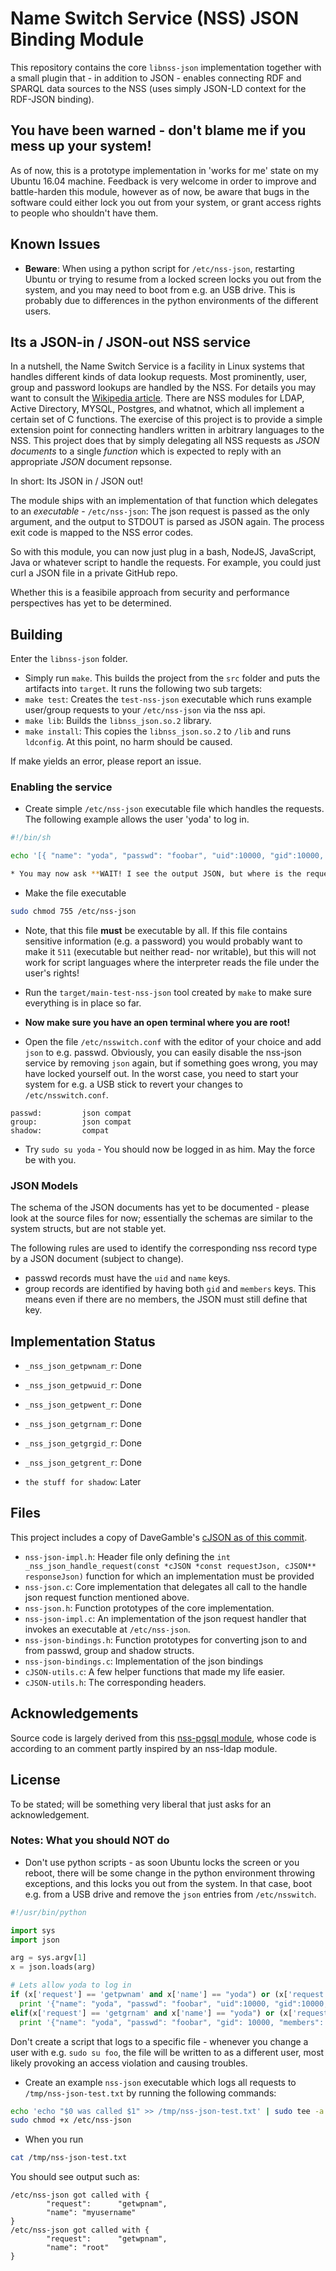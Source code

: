 # Name Switch Service (NSS) JSON Binding Module


This repository contains the core `libnss-json` implementation together with a small plugin that - in addition to JSON - enables connecting RDF and SPARQL data sources to the NSS (uses simply JSON-LD context for the  RDF-JSON binding).


## You have been warned - don't blame me if you mess up your system!
As of now, this is a prototype implementation in 'works for me' state on my Ubuntu 16.04 machine.
Feedback is very welcome in order to improve and battle-harden this module, however as of now, be aware that bugs in the software could either lock you out from your system, or grant access rights to people who shouldn't have them.


## Known Issues
* **Beware**: When using a python script for `/etc/nss-json`, restarting Ubuntu or trying to resume from a locked screen locks you out from the system, and you may need to boot from e.g. an USB drive. This is probably due to differences in the python environments of the different users.


## Its a JSON-in / JSON-out NSS service
In a nutshell, the Name Switch Service is a facility in Linux systems that handles different kinds of data lookup requests.
Most prominently, user, group and password lookups are handled by the NSS.
For details you may want to consult the [Wikipedia article](https://en.wikipedia.org/wiki/Name_Service_Switch).
There are NSS modules for LDAP, Active Directory, MYSQL, Postgres, and whatnot, which all implement a certain set of C functions.
The exercise of this project is to provide a simple extension point for connecting handlers written in arbitrary languages to the NSS.
This project does that by simply delegating all NSS requests as *JSON documents* to a single *function* which is expected to reply with an appropriate *JSON* document repsonse.

In short: Its JSON in / JSON out!

The module ships with an implementation of that function which delegates to an *executable* - `/etc/nss-json`: The json request is passed as the only argument, and
the output to STDOUT is parsed as JSON again. The process exit code is mapped to the NSS error codes.

So with this module, you can now just plug in a bash, NodeJS, JavaScript, Java or whatever script to handle the requests. For example, you could just
curl a JSON file in a private GitHub repo.


Whether this is a feasibile approach from security and performance perspectives has yet to be determined.

## Building
Enter the `libnss-json` folder.

* Simply run `make`. This builds the project from the `src` folder and puts the artifacts into `target`. It runs the following two sub targets:
* `make test`: Creates the `test-nss-json` executable which runs example user/group requests to your `/etc/nss-json` via the nss api.
* `make lib`: Builds the `libnss_json.so.2` library.
* `make install`: This copies the `libnss_json.so.2` to `/lib` and runs `ldconfig`. At this point, no harm should be caused.

If make yields an error, please report an issue.


### Enabling the service

* Create simple `/etc/nss-json` executable file which handles the requests. The following example allows the user 'yoda' to log in.

```bash
#!/bin/sh

echo '[{ "name": "yoda", "passwd": "foobar", "uid":10000, "gid":10000, "gecos": "foobar", "dir": "/home/yoda", "shell": "/bin/bash" }, {"name": "yoda", "passwd": "foobar", "gid": 10000, "members": ["yoda"] } ]'

* You may now ask **WAIT! I see the output JSON, but where is the request handled?**. The answer is, whether you return a single json object or a json array, `nss-json` does built in filtering according to the requested entry. So you can return exactly the queried object or just return a JSON array holding everything and both will work. See the JSON Models section for by which rules objects are discriminated from each other.


```
* Make the file executable

```bash
sudo chmod 755 /etc/nss-json
```

* Note, that this file **must** be executable by all. If this file contains sensitive information (e.g. a password) you would probably want to make it `511` (executable but neither read- nor writable), but this will not work for script languages where the interpreter reads the file under the user's rights!

* Run the `target/main-test-nss-json` tool created by `make` to make sure everything is in place so far.

* **Now make sure you have an open terminal where you are root!**

* Open the file `/etc/nsswitch.conf` with the editor of your choice and add `json` to e.g. passwd.
Obviously, you can easily disable the nss-json service by removing `json` again, but if something goes wrong, you may have locked yourself out.
In the worst case, you need to start your system for e.g. a USB stick to revert your changes to `/etc/nsswitch.conf`.

```
passwd:         json compat
group:          json compat
shadow:         compat
```

* Try `sudo su yoda` - You should now be logged in as him. May the force be with you.


### JSON Models
The schema of the JSON documents has yet to be documented - please look at the source files for now; essentially the schemas are similar to the system structs, but
are not stable yet.

The following rules are used to identify the corresponding nss record type by a JSON document (subject to change).

* passwd records must have the `uid` and `name` keys.
* group records are identified by having both `gid` and `members` keys. This means even if there are no members, the JSON must still define that key.


## Implementation Status

* `_nss_json_getpwnam_r`: Done
* `_nss_json_getpwuid_r`: Done
* `_nss_json_getpwent_r`: Done

* `_nss_json_getgrnam_r`: Done
* `_nss_json_getgrgid_r`: Done
* `_nss_json_getgrent_r`: Done

* `the stuff for shadow`: Later


## Files

This project includes a copy of DaveGamble's [cJSON as of this commit](https://github.com/DaveGamble/cJSON/tree/05f75e360bf047de359cfce0581a93ea857a0a72).

* `nss-json-impl.h`: Header file only defining the `int _nss_json_handle_request(const *cJSON *const requestJson, cJSON** responseJson)` function for which an implementation must be provided
* `nss-json.c`: Core implementation that delegates all call to the handle json request function mentioned above.
* `nss-json.h`: Function prototypes of the core implementation.
* `nss-json-impl.c`: An implementation of the json request handler that invokes an executable at `/etc/nss-json`.
* `nss-json-bindings.h`: Function prototypes for converting json to and from passwd, group and shadow structs.
* `nss-json-bindings.c`: Implementation of the json bindings
* `cJSON-utils.c`: A few helper functions that made my life easier.
* `cJSON-utils.h`: The corresponding headers.

## Acknowledgements

Source code is largely derived from this [nss-pgsql module](https://github.com/jandd/libnss-pgsql), whose code is according to an comment partly inspired by an nss-ldap module.


## License
To be stated; will be something very liberal that just asks for an acknowledgement.


### Notes: What you should NOT do

* Don't use python scripts - as soon Ubuntu locks the screen or you reboot, there will be some change in the python environment throwing exceptions, and this locks you out from the system. In that case, boot e.g. from a USB drive and remove the `json` entries from `/etc/nsswitch`.

```python
#!/usr/bin/python

import sys
import json

arg = sys.argv[1]
x = json.loads(arg)

# Lets allow yoda to log in
if (x['request'] == 'getpwnam' and x['name'] == "yoda") or (x['request'] == 'getpwuid' and x['uid'] == 10000):
  print '{"name": "yoda", "passwd": "foobar", "uid":10000, "gid":10000, "gecos": "foobar", "dir": "/home/yoda", "shell": "/bin/bash"}'
elif(x['request'] == 'getgrnam' and x['name'] == "yoda") or (x['request'] == 'getgrgid' and x['gid'] == 10000):
  print '{"name": "yoda", "passwd": "foobar", "gid": 10000, "members": ["yoda"] }'
```

Don't create a script that logs to a specific file - whenever you change a user with e.g. `sudo su foo`, the file will be written to as a different user,
most likely provoking an access violation and causing troubles.

* Create an example `nss-json` executable which logs all requests to `/tmp/nss-json-test.txt` by running the following commands:

```bash
echo 'echo "$0 was called $1" >> /tmp/nss-json-test.txt' | sudo tee -a /etc/nss-json
sudo chmod +x /etc/nss-json
```

* When you run
```bash
cat /tmp/nss-json-test.txt
```

You should see output such as:

```
/etc/nss-json got called with {
        "request":      "getwpnam",
        "name": "myusername"
}
/etc/nss-json got called with {
        "request":      "getwpnam",
        "name": "root"
}
```


